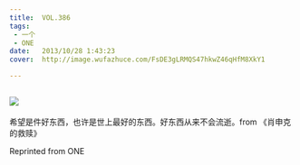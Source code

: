 ```yaml
---
title:	VOL.386
tags:
 - 一个
 - ONE
date:	2013/10/28 1:43:23
cover:	http://image.wufazhuce.com/FsDE3gLRMQS47hkwZ46qHfM8XkY1

---
```

![](http://image.wufazhuce.com/FsDE3gLRMQS47hkwZ46qHfM8XkY1)
---

希望是件好东西，也许是世上最好的东西。好东西从来不会流逝。from 《肖申克的救赎》
 
Reprinted from ONE
